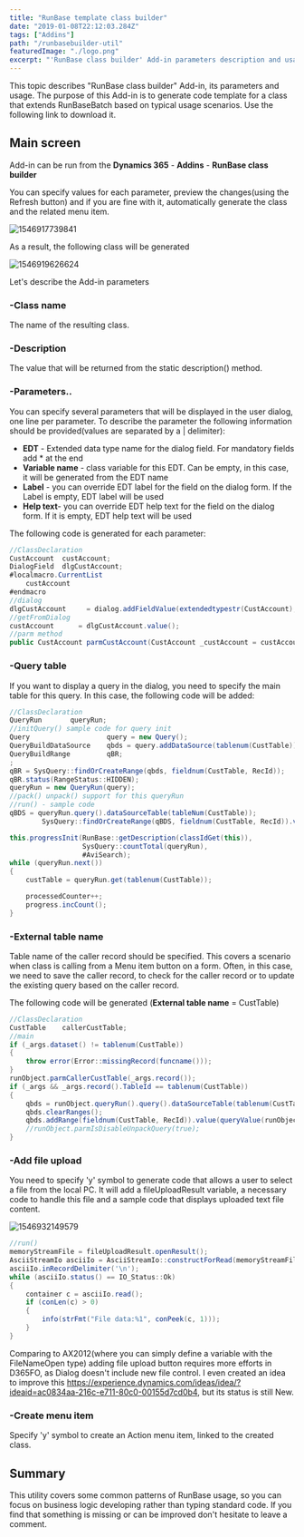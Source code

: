 ```yaml
---
title: "RunBase template class builder"
date: "2019-01-08T22:12:03.284Z"
tags: ["Addins"]
path: "/runbasebuilder-util"
featuredImage: "./logo.png"
excerpt: "'RunBase class builder' Add-in parameters description and usage scenarious"
---
```


This topic describes "RunBase class builder" Add-in, its parameters and usage. The purpose of this Add-in is to generate code template for a class that extends RunBaseBatch based on typical usage scenarios. Use the following link to download it.

## Main screen

Add-in can be run from the **Dynamics 365** - **Addins** - **RunBase class builder**

You can specify values for each parameter, preview the changes(using the Refresh button) and if you are fine with it, automatically generate the class and the related menu item.

![1546917739841](ToolMainScreen.png)

As a result, the following class will be generated

![1546919626624](ParmsWithQuery.png)

Let's describe the Add-in parameters

### -Class name

The name of the resulting class.

### -Description

The value that will be returned from the static description() method.

### -Parameters..

You can specify several parameters that will be displayed in the user dialog, one line per parameter. To describe the parameter the following information should be provided(values are separated by a | delimiter):

- **EDT** - Extended data type name for the dialog field. For mandatory fields add * at the end
- **Variable name** - class variable for this EDT. Can be empty, in this case, it will be generated from the EDT name
- **Label** - you can override EDT label for the field on the dialog form. If the Label is empty, EDT label will be used
- **Help text**- you can override EDT help text for the field on the dialog form. If it is empty, EDT help text will be used

The following code is generated for each parameter:

```csharp
//ClassDeclaration
CustAccount  custAccount;
DialogField  dlgCustAccount;
#localmacro.CurrentList
    custAccount
#endmacro
//dialog
dlgCustAccount     = dialog.addFieldValue(extendedtypestr(CustAccount), custAccount);
//getFromDialog
custAccount      = dlgCustAccount.value();
//parm method
public CustAccount parmCustAccount(CustAccount _custAccount = custAccount)...
```

### -Query table

If you want to display a query in the dialog, you need to specify the main table for this query. In this case, the following code will be added:

```csharp
//ClassDeclaration
QueryRun       queryRun;
//initQuery() sample code for query init
Query                   query = new Query();
QueryBuildDataSource    qbds = query.addDataSource(tablenum(CustTable));
QueryBuildRange         qBR;
;
qBR = SysQuery::findOrCreateRange(qbds, fieldnum(CustTable, RecId));
qBR.status(RangeStatus::HIDDEN);
queryRun = new QueryRun(query);
//pack() unpack() support for this queryRun
//run() - sample code
qBDS = queryRun.query().dataSourceTable(tableNum(CustTable));
        SysQuery::findOrCreateRange(qBDS, fieldnum(CustTable, RecId)).value(queryValue(""));

this.progressInit(RunBase::getDescription(classIdGet(this)),
                  SysQuery::countTotal(queryRun),
                  #AviSearch);
while (queryRun.next())
{
    custTable = queryRun.get(tablenum(CustTable));

    processedCounter++;
    progress.incCount();
}
```

### -External table name

Table name of the caller record should be specified. This covers a scenario when class is calling from a Menu item button on a form. Often, in this case, we need to save the caller record, to check for the caller record or to update the existing query based on the caller record.

The following code will be generated (**External table name** = CustTable)

```csharp
//ClassDeclaration
CustTable    callerCustTable;
//main
if (_args.dataset() != tablenum(CustTable))
{
    throw error(Error::missingRecord(funcname()));
}
runObject.parmCallerCustTable(_args.record());
if (_args && _args.record().TableId == tablenum(CustTable))
{
    qbds = runObject.queryRun().query().dataSourceTable(tablenum(CustTable));
    qbds.clearRanges();
    qbds.addRange(fieldnum(CustTable, RecId)).value(queryValue(runObject.parmCallerCustTable().RecId));
    //runObject.parmIsDisableUnpackQuery(true);
}

```

### -Add file upload

You need to specify 'y' symbol to generate code that allows a user to select a file from the local PC. It will add a fileUploadResult variable, a necessary code to handle this file and a sample code that displays uploaded text file content.

 ![1546932149579](FileUpload.png)

```csharp
//run()
memoryStreamFile = fileUploadResult.openResult();
AsciiStreamIo asciiIo = AsciiStreamIo::constructForRead(memoryStreamFile);
asciiIo.inRecordDelimiter('\n');
while (asciiIo.status() == IO_Status::Ok)
{
    container c = asciiIo.read();
    if (conLen(c) > 0)
    {
        info(strFmt("File data:%1", conPeek(c, 1)));
    }
}
```

Comparing to AX2012(where you can simply define a variable with the FileNameOpen type) adding file upload button requires more efforts in D365FO, as Dialog doesn't include new file control. I even created an idea to improve this https://experience.dynamics.com/ideas/idea/?ideaid=ac0834aa-216c-e711-80c0-00155d7cd0b4, but its status is still New.

### -Create menu item

Specify 'y' symbol to create an Action menu item, linked to the created class.

## Summary

This utility covers some common patterns of RunBase usage, so you can focus on business logic developing rather than typing standard code. If you find that something is missing or can be improved don't hesitate to leave a comment.
